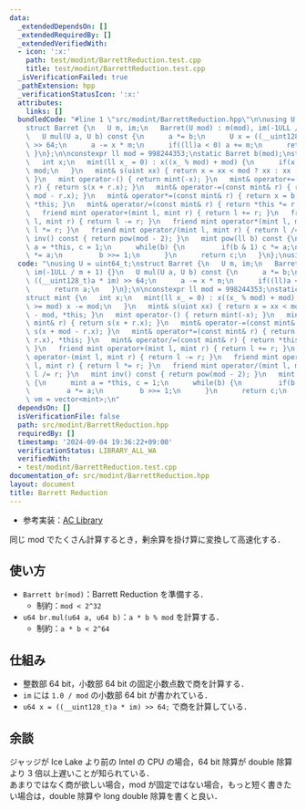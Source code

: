 ```yaml
---
data:
  _extendedDependsOn: []
  _extendedRequiredBy: []
  _extendedVerifiedWith:
  - icon: ':x:'
    path: test/modint/BarrettReduction.test.cpp
    title: test/modint/BarrettReduction.test.cpp
  _isVerificationFailed: true
  _pathExtension: hpp
  _verificationStatusIcon: ':x:'
  attributes:
    links: []
  bundledCode: "#line 1 \"src/modint/BarrettReduction.hpp\"\n\nusing U = uint64_t;\n\
    struct Barret {\n   U m, im;\n   Barret(U mod) : m(mod), im(-1ULL / m + 1) {}\n\
    \   U mul(U a, U b) const {\n      a *= b;\n      U x = ((__uint128_t)a * im)\
    \ >> 64;\n      a -= x * m;\n      if((ll)a < 0) a += m;\n      return a;\n  \
    \ }\n};\n\nconstexpr ll mod = 998244353;\nstatic Barret b(mod);\nstruct mint {\n\
    \   int x;\n   mint(ll x_ = 0) : x((x_ % mod) + mod) {\n      if(x >= mod) x -=\
    \ mod;\n   }\n   mint& s(uint xx) { return x = xx < mod ? xx : xx - mod, *this;\
    \ }\n   mint operator-() { return mint(-x); }\n   mint& operator+=(const mint&\
    \ r) { return s(x + r.x); }\n   mint& operator-=(const mint& r) { return s(x +\
    \ mod - r.x); }\n   mint& operator*=(const mint& r) { return x = b.mul(x, r.x),\
    \ *this; }\n   mint& operator/=(const mint& r) { return *this *= r.inv(); }\n\
    \   friend mint operator+(mint l, mint r) { return l += r; }\n   friend mint operator-(mint\
    \ l, mint r) { return l -= r; }\n   friend mint operator*(mint l, mint r) { return\
    \ l *= r; }\n   friend mint operator/(mint l, mint r) { return l /= r; }\n   mint\
    \ inv() const { return pow(mod - 2); }\n   mint pow(ll b) const {\n      mint\
    \ a = *this, c = 1;\n      while(b) {\n         if(b & 1) c *= a;\n         a\
    \ *= a;\n         b >>= 1;\n      }\n      return c;\n   }\n};\nusing vm = vector<mint>;\n"
  code: "\nusing U = uint64_t;\nstruct Barret {\n   U m, im;\n   Barret(U mod) : m(mod),\
    \ im(-1ULL / m + 1) {}\n   U mul(U a, U b) const {\n      a *= b;\n      U x =\
    \ ((__uint128_t)a * im) >> 64;\n      a -= x * m;\n      if((ll)a < 0) a += m;\n\
    \      return a;\n   }\n};\n\nconstexpr ll mod = 998244353;\nstatic Barret b(mod);\n\
    struct mint {\n   int x;\n   mint(ll x_ = 0) : x((x_ % mod) + mod) {\n      if(x\
    \ >= mod) x -= mod;\n   }\n   mint& s(uint xx) { return x = xx < mod ? xx : xx\
    \ - mod, *this; }\n   mint operator-() { return mint(-x); }\n   mint& operator+=(const\
    \ mint& r) { return s(x + r.x); }\n   mint& operator-=(const mint& r) { return\
    \ s(x + mod - r.x); }\n   mint& operator*=(const mint& r) { return x = b.mul(x,\
    \ r.x), *this; }\n   mint& operator/=(const mint& r) { return *this *= r.inv();\
    \ }\n   friend mint operator+(mint l, mint r) { return l += r; }\n   friend mint\
    \ operator-(mint l, mint r) { return l -= r; }\n   friend mint operator*(mint\
    \ l, mint r) { return l *= r; }\n   friend mint operator/(mint l, mint r) { return\
    \ l /= r; }\n   mint inv() const { return pow(mod - 2); }\n   mint pow(ll b) const\
    \ {\n      mint a = *this, c = 1;\n      while(b) {\n         if(b & 1) c *= a;\n\
    \         a *= a;\n         b >>= 1;\n      }\n      return c;\n   }\n};\nusing\
    \ vm = vector<mint>;\n"
  dependsOn: []
  isVerificationFile: false
  path: src/modint/BarrettReduction.hpp
  requiredBy: []
  timestamp: '2024-09-04 19:36:22+09:00'
  verificationStatus: LIBRARY_ALL_WA
  verifiedWith:
  - test/modint/BarrettReduction.test.cpp
documentation_of: src/modint/BarrettReduction.hpp
layout: document
title: Barrett Reduction
---
```

- 参考実装：[AC Library](https://github.com/atcoder/ac-library/blob/master/atcoder/internal_math.hpp)

同じ mod でたくさん計算するとき，剰余算を掛け算に変換して高速化する．

## 使い方

- `Barrett br(mod)`：Barrett Reduction を準備する．
    - 制約：`mod < 2^32`
- `u64 br.mul(u64 a, u64 b)`：`a * b % mod` を計算する．
    - 制約：`a * b < 2^64`

## 仕組み

- 整数部 64 bit，小数部 64 bit の固定小数点数で商を計算する．
- `im` には `1.0 / mod` の小数部 64 bit が書かれている．
- `u64 x = ((__uint128_t)a * im) >> 64;` で商を計算している．

## 余談

ジャッジが Ice Lake より前の Intel の CPU の場合，64 bit 除算が double 除算より 3 倍以上遅いことが知られている．  
あまりではなく商が欲しい場合，mod が固定ではない場合，もっと短く書きたい場合は，double 除算や long double 除算を書くと良い． 
